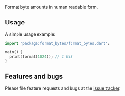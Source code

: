 Format byte amounts in human readable form.

## Usage

A simple usage example:

```dart
import 'package:format_bytes/format_bytes.dart';

main() {
  print(format(1024)); // 1 KiB
}
```

## Features and bugs

Please file feature requests and bugs at the [issue tracker][tracker].

[tracker]: https://github.com/Huulivoide/format_bytes/issues
